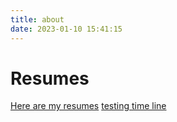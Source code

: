 ```yaml
---
title: about
date: 2023-01-10 15:41:15
---
```

# Resumes

[Here are my resumes](/2023/02/20/resumes/)
[testing time line](/2023/02/20/resumes/)

